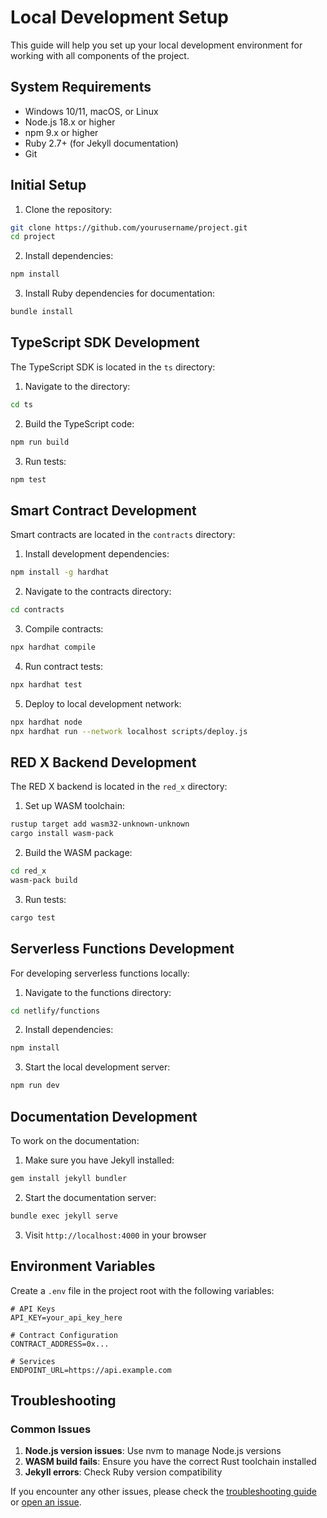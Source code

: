 # Local Development Setup

This guide will help you set up your local development environment for working with all components of the project.

## System Requirements

- Windows 10/11, macOS, or Linux
- Node.js 18.x or higher
- npm 9.x or higher
- Ruby 2.7+ (for Jekyll documentation)
- Git

## Initial Setup

1. Clone the repository:

```bash
git clone https://github.com/yourusername/project.git
cd project
```

2. Install dependencies:

```bash
npm install
```

3. Install Ruby dependencies for documentation:

```bash
bundle install
```

## TypeScript SDK Development

The TypeScript SDK is located in the `ts` directory:

1. Navigate to the directory:

```bash
cd ts
```

2. Build the TypeScript code:

```bash
npm run build
```

3. Run tests:

```bash
npm test
```

## Smart Contract Development

Smart contracts are located in the `contracts` directory:

1. Install development dependencies:

```bash
npm install -g hardhat
```

2. Navigate to the contracts directory:

```bash
cd contracts
```

3. Compile contracts:

```bash
npx hardhat compile
```

4. Run contract tests:

```bash
npx hardhat test
```

5. Deploy to local development network:

```bash
npx hardhat node
npx hardhat run --network localhost scripts/deploy.js
```

## RED X Backend Development

The RED X backend is located in the `red_x` directory:

1. Set up WASM toolchain:

```bash
rustup target add wasm32-unknown-unknown
cargo install wasm-pack
```

2. Build the WASM package:

```bash
cd red_x
wasm-pack build
```

3. Run tests:

```bash
cargo test
```

## Serverless Functions Development

For developing serverless functions locally:

1. Navigate to the functions directory:

```bash
cd netlify/functions
```

2. Install dependencies:

```bash
npm install
```

3. Start the local development server:

```bash
npm run dev
```

## Documentation Development

To work on the documentation:

1. Make sure you have Jekyll installed:

```bash
gem install jekyll bundler
```

2. Start the documentation server:

```bash
bundle exec jekyll serve
```

3. Visit `http://localhost:4000` in your browser

## Environment Variables

Create a `.env` file in the project root with the following variables:

```
# API Keys
API_KEY=your_api_key_here

# Contract Configuration
CONTRACT_ADDRESS=0x...

# Services
ENDPOINT_URL=https://api.example.com
```

## Troubleshooting

### Common Issues

1. **Node.js version issues**: Use nvm to manage Node.js versions
2. **WASM build fails**: Ensure you have the correct Rust toolchain installed
3. **Jekyll errors**: Check Ruby version compatibility

If you encounter any other issues, please check the [troubleshooting guide](troubleshooting.md) or [open an issue](https://github.com/yourusername/project/issues/new).
